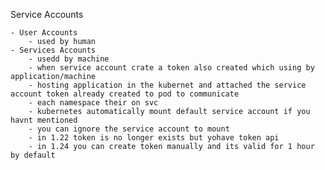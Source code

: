 

Service Accounts

    - User Accounts
        - used by human
    - Services Accounts
        - usedd by machine
        - when service account crate a token also created which using by application/machine
        - hosting application in the kubernet and attached the service account token already created to pod to communicate
        - each namespace their on svc
        - kubernetes automatically mount default service account if you havnt mentioned
        - you can ignore the service account to mount
        - in 1.22 token is no longer exists but yohave token api
        - in 1.24 you can create token manually and its valid for 1 hour by default
        